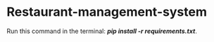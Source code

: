 # Restaurant-management-system

Run this command in the terminal: ***pip install -r requirements.txt***.